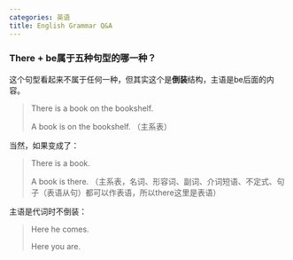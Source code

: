 ```yaml
---
categories: 英语
title: English Grammar Q&A
---
```


### There + be属于五种句型的哪一种？

这个句型看起来不属于任何一种，但其实这个是**倒装**结构，主语是be后面的内容。

> There is a book on the bookshelf.
>
> A book is on the bookshelf. （主系表）

当然，如果变成了：

> There is a book.
>
> A book is there. （主系表，名词、形容词、副词、介词短语、不定式、句子（表语从句）都可以作表语，所以there这里是表语）

主语是代词时不倒装：

> Here he comes.
>
> Here you are.